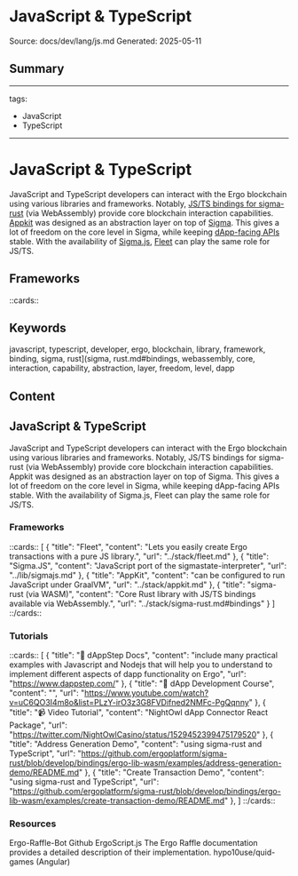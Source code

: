 # JavaScript & TypeScript
Source: docs/dev/lang/js.md
Generated: 2025-05-11

## Summary
---
tags:
  - JavaScript
  - TypeScript
---

# JavaScript & TypeScript

JavaScript and TypeScript developers can interact with the Ergo blockchain using various libraries and frameworks. Notably, [JS/TS bindings for sigma-rust](sigma-rust.md#bindings) (via WebAssembly) provide core blockchain interaction capabilities. [Appkit](appkit.md) was designed as an abstraction layer on top of [Sigma](sigmastate-interpreter.md). This gives a lot of freedom on the core level in Sigma, while keeping [dApp-facing APIs](api.md) stable. With the availability of [Sigma.js](sigmajs.md), [Fleet](fleet.md) can play the same role for JS/TS.



## Frameworks

::cards::

## Keywords
javascript, typescript, developer, ergo, blockchain, library, framework, binding, sigma, rust](sigma, rust.md#bindings, webassembly, core, interaction, capability, abstraction, layer, freedom, level, dapp

## Content
## JavaScript & TypeScript
JavaScript and TypeScript developers can interact with the Ergo blockchain using various libraries and frameworks. Notably, JS/TS bindings for sigma-rust (via WebAssembly) provide core blockchain interaction capabilities.
Appkit was designed as an abstraction layer on top of Sigma. This gives a lot of freedom on the core level in Sigma, while keeping dApp-facing APIs stable.
With the availability of Sigma.js, Fleet can play the same role for JS/TS.

### Frameworks
::cards::
[
  {
    "title": "Fleet",
    "content": "Lets you easily create Ergo transactions with a pure JS library.",
    "url": "../stack/fleet.md"
  },
  {
    "title": "Sigma.JS",
    "content": "JavaScript port of the sigmastate-interpreter",
    "url": "../lib/sigmajs.md"
  },
  {
    "title": "AppKit",
    "content": "can be configured to run JavaScript under GraalVM",
    "url": "../stack/appkit.md"
  },
  {
    "title": "sigma-rust (via WASM)",
    "content": "Core Rust library with JS/TS bindings available via WebAssembly.",
    "url": "../stack/sigma-rust.md#bindings"
  }
]
::/cards::

### Tutorials
::cards::
[
  {
    "title": "🔗 dAppStep Docs",
    "content": "include many practical examples with Javascript and Nodejs that will help you to understand to implement different aspects of dapp functionality on Ergo",
    "url": "https://www.dappstep.com/"
  },
  {
    "title": "🔗 dApp Development Course",
    "content": "",
    "url": "https://www.youtube.com/watch?v=uC6QO3I4m8o&list=PLzY-irO3z3G8FVDifned2NMFc-PgQqnny"
  },
  {
    "title": "📹 Video Tutorial",
    "content": "NightOwl dApp Connector React Package",
    "url": "https://twitter.com/NightOwlCasino/status/1529452399475179520"
  },
  {
    "title": "Address Generation Demo",
    "content": "using sigma-rust and TypeScript",
    "url": "https://github.com/ergoplatform/sigma-rust/blob/develop/bindings/ergo-lib-wasm/examples/address-generation-demo/README.md"
  },
  {
    "title": "Create Transaction Demo",
    "content": "using sigma-rust and TypeScript",
    "url": "https://github.com/ergoplatform/sigma-rust/blob/develop/bindings/ergo-lib-wasm/examples/create-transaction-demo/README.md"
  },
]
::/cards::

### Resources
Ergo-Raffle-Bot Github
ErgoScript.js
The Ergo Raffle documentation provides a detailed description of their implementation. 
hypo10use/quid-games (Angular)
